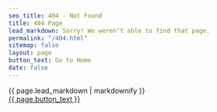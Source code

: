 ```yaml
---
seo_title: 404 - Not Found
title: 404 Page
lead_markdown: Sorry! We weren't able to find that page.
permalink: "/404.html"
sitemap: false
layout: page
button_text: Go to Home
date: false
---
```

<!-- please don't edit this content in the visual or content editors-->
<div class="center-xs">
<div class="lead">{{ page.lead_markdown | markdownify }}</div>
<a href="{{ site.baseurl }}/residential" class="usa-button">{{ page.button_text }}</a>
</div>
